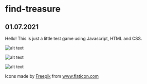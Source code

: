 # find-treasure

## 01.07.2021
Hello! This is just a little test game using Javascript, HTML and CSS.

![alt text](https://i.gyazo.com/8c9a57394fc3e22c579bf47fee9488be.jpg)

![alt text](https://i.gyazo.com/91212491abb7f1b9099fb874de8b884c.jpg)

![alt text](https://i.gyazo.com/3e9e0daf56c33a2028d75d74d5606f22.jpg)

<div>Icons made by <a href="https://www.freepik.com" title="Freepik">Freepik</a> from <a href="https://www.flaticon.com/" title="Flaticon">www.flaticon.com</a></div>